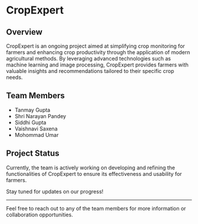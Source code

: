 # CropExpert

## Overview
CropExpert is an ongoing project aimed at simplifying crop monitoring for farmers and enhancing crop productivity through the application of modern agricultural methods. By leveraging advanced technologies such as machine learning and image processing, CropExpert provides farmers with valuable insights and recommendations tailored to their specific crop needs.

## Team Members
- Tanmay Gupta
- Shri Narayan Pandey
- Siddhi Gupta
- Vaishnavi Saxena
- Mohommad Umar

## Project Status
Currently, the team is actively working on developing and refining the functionalities of CropExpert to ensure its effectiveness and usability for farmers. 

Stay tuned for updates on our progress! 

---
Feel free to reach out to any of the team members for more information or collaboration opportunities.
